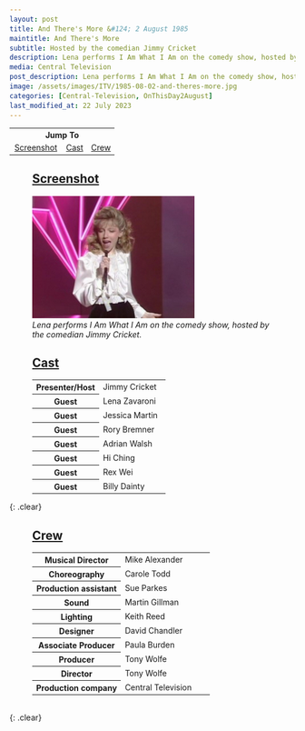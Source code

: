 ```yaml
---
layout: post
title: And There's More &#124; 2 August 1985
maintitle: And There's More
subtitle: Hosted by the comedian Jimmy Cricket
description: Lena performs I Am What I Am on the comedy show, hosted by the comedian Jimmy Cricket.
media: Central Television
post_description: Lena performs I Am What I Am on the comedy show, hosted by the comedian Jimmy Cricket.
image: /assets/images/ITV/1985-08-02-and-theres-more.jpg
categories: [Central-Television, OnThisDay2August]
last_modified_at: 22 July 2023
---
```


<table style="text-align:center;">
<tr><th colspan="3">Jump To</th></tr>
<tr>
<td style="width:50%;"><a href="#screenshot">Screenshot</a></td>
<td><a href="#cast">Cast</a></td>
<td><a href="#crew">Crew</a></td>
</tr>
</table>

<figure class="fig1">
<figcaption>
<h2 id="screenshot"><a href="#screenshot">Screenshot</a></h2>
</figcaption>
<img src="/assets/images/ITV/1985-08-02-and-theres-more.jpg" class="full-width" />
<figcaption>
<cite>Lena performs I Am What I Am on the comedy show, hosted by the comedian Jimmy Cricket.</cite>
</figcaption>
</figure>

<figure class="fig2">
<figcaption>
<h2 id="cast"><a href="#cast">Cast</a></h2>
</figcaption>
<table>
<tr><th style="width:50%;">Presenter/Host</th><td style="width:50%;">Jimmy Cricket</td></tr>
<tr><th>Guest</th><td>Lena Zavaroni</td></tr>
<tr><th>Guest</th><td>Jessica Martin</td></tr>
<tr><th>Guest</th><td>Rory Bremner</td></tr>
<tr><th>Guest</th><td>Adrian Walsh</td></tr>
<tr><th>Guest</th><td>Hi Ching</td></tr>
<tr><th>Guest</th><td>Rex Wei</td></tr>
<tr><th>Guest</th><td>Billy Dainty</td></tr>
</table>
</figure>

{: .clear}

<figure class="fig3">
<figcaption>
<h2 id="crew"><a href="#crew">Crew</a></h2>
</figcaption>
<table>
<tr><th style="width:50%;">Musical Director</th><td style="width:50%;">Mike Alexander</td></tr>
<tr><th>Choreography</th><td>Carole Todd</td></tr>
<tr><th>Production assistant</th><td>Sue Parkes</td></tr>
<tr><th>Sound</th><td>Martin Gillman</td></tr>
<tr><th>Lighting</th><td>Keith Reed</td></tr>
<tr><th>Designer</th><td>David Chandler</td></tr>
<tr><th>Associate Producer</th><td>Paula Burden</td></tr>
<tr><th>Producer</th><td>Tony Wolfe</td></tr>
<tr><th>Director</th><td>Tony Wolfe</td></tr>
<tr><th>Production company</th><td>Central Television</td></tr>
</table>
</figure>

<br />{: .clear}

